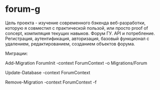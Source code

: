 # forum-g
Цель проекта - изучение современного бэкенда веб-разработки, которую я совместил с практической пользой, или просто proof of concept, компиляция текущих навыков. Форум ГУ. API и потребление. Регистрация, аутентификация, авторизация, базовый функционал с удалением, редактированием, созданием объектов форума.

Миграции:

Add-Migration ForumInit -context ForumContext -o Migrations/Forum

Update-Database -context ForumContext

Remove-Migration -context ForumContext -f
